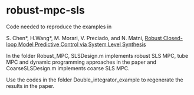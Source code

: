 # robust-mpc-sls
Code needed to reproduce the examples in 

S. Chen*, H.Wang*, M. Morari, V. Preciado, and N. Matni, [Robust Closed-loop Model Predictive Control via System Level Synthesis](https://arxiv.org/pdf/1911.06842.pdf)

In the folder Robust_MPC, SLSDesign.m implements robust SLS MPC, tube MPC and dynamic programming approaches in the paper and CoarseSLSDesign.m implements coarse SLS MPC.

Use the codes in the folder Double_integrator_example to regenerate the results in the paper.
